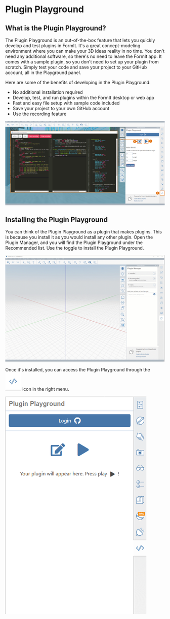 # Plugin Playground

## What is the Plugin Playground?

The Plugin Playground is an out-of-the-box feature that lets you quickly develop and test plugins in FormIt. It's a great concept-modeling environment where you can make your 3D ideas reality in no time. You don't need any additional software, so there's no need to leave the FormIt app. It comes with a sample plugin, so you don't need to set up your plugin from scratch. Simply test your code and save your project to your GitHub account, all in the Playground panel.

Here are some of the benefits of developing in the Plugin Playground:

* No additional installation required
* Develop, test, and run plugins within the FormIt desktop or web app
* Fast and easy file setup with sample code included
* Save your project to your own GitHub account
* Use the recording feature

![](<../../../.gitbook/assets/14 (3) (1).png>)

## Installing the Plugin Playground

You can think of the Plugin Playground as a plugin that makes plugins. This is because you install it as you would install any other plugin. Open the Plugin Manager, and you will find the Plugin Playground under the Recommended list. Use the toggle to install the Plugin Playground.

![](<../../../.gitbook/assets/01-install playgground formit (1).gif>)

Once it's installed, you can access the Plugin Playground through the ![](<../../../.gitbook/assets/image (25).png>) icon in the right menu.

![](<../../../.gitbook/assets/image (53).png>)
